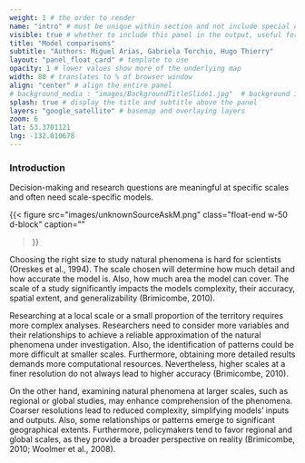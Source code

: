 ```yaml
---
weight: 1 # the order to render
name: "intro" # must be unique within section and not include special characters
visible: true # whether to include this panel in the output, useful for testing
title: "Model comparisons"
subtitle: "Authors: Miguel Arias, Gabriela Torchio, Hugo Thierry"
layout: "panel_float_card" # template to use
opacity: 1 # lower values show more of the underlying map
width: 80 # translates to % of browser window
align: "center" # align the entire panel
# background_media : "images/BackgroundTitleSlide1.jpg"  # background image rendered behind the panel, covering map
splash: true # display the title and subtitle above the panel
layers: "google_satellite" # basemap and overlaying layers
zoom: 6
lat: 53.3701121
lng: -132.010678
---
```

### Introduction
Decision-making and research questions are meaningful at specific scales and often need scale-specific models. 

{{< figure src="images/unknownSourceAskM.png" 
class="float-end w-50 d-block" 
caption="" 
>}}

Choosing the right size to study natural phenomena is hard for scientists (Oreskes et al., 1994). The scale chosen will determine how much detail and how accurate the model is. Also, how much area the model can cover. The scale of a study significantly impacts the models complexity, their accuracy, spatial extent, and generalizability (Brimicombe, 2010). 

Researching at a local scale or a small proportion of the territory requires more complex analyses. Researchers need to consider more variables and their relationships to achieve a reliable approximation of the natural phenomena under investigation. Also, the identification of patterns could be more difficult at smaller scales. Furthermore, obtaining more detailed results demands more computational resources. Nevertheless, higher scales at a finer resolution do not always lead to higher accuracy (Brimicombe, 2010). 

On the other hand, examining natural phenomena at larger scales, such as regional or global studies, may enhance comprehension of the phenomena. Coarser resolutions lead to reduced complexity, simplifying models’ inputs and outputs. Also, some relationships or patterns emerge to significant geographical extents. Furthermore, policymakers tend to favor regional and global scales, as they provide a broader perspective on reality (Brimicombe, 2010; Woolmer et al., 2008).

